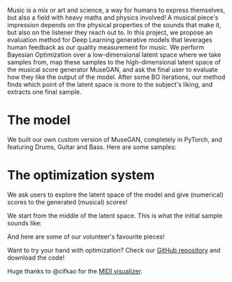 <script src="https://cdn.jsdelivr.net/combine/npm/tone@14.7.58,npm/@magenta/music@1.23.1/es6/core.js,npm/focus-visible@5,npm/html-midi-player@1.4.0"></script>

<p>Music is a mix or art and science, a way for humans to express themselves, but also a field with heavy maths and physics involved! A musical piece&#39;s impression depends on the physical properties of the sounds that make it, but also on the listener they reach out to. In this project, we propose an evaluation method for Deep Learning generative models that leverages human feedback as our quality measurement for music. We perform Bayesian Optimization over a low-dimensional latent space where we take samples from, map these samples to the high-dimensional latent space of the musical score generator MuseGAN, and ask the final user to evaluate how they like the output of the model. After some BO iterations, our method finds which point of the latent space is more to the subject&#39;s liking, and extracts one final sample. </p>

<h1 id="model">The model</h1>

<p>We built our own custom version of MuseGAN, completely in PyTorch, and featuring Drums, Guitar and Bass. Here are some samples:</p>
<div>
<midi-visualizer type="piano-roll" id="museGANVisualizer" src="https://github.com/Mikceroese/GPianoroll/blob/3d7fad91ded1f02b27abe4b5e549f1e004d80310/samples/MuseGAN_DBG_samples.mid"></midi-visualizer>
<midi-player src="https://github.com/Mikceroese/GPianoroll/blob/3d7fad91ded1f02b27abe4b5e549f1e004d80310/samples/MuseGAN_DBG_samples.mid" sound-font visualizer="#museGANVisualizer" id="museGANPlayer">
</midi-player>
</div>

<h1 id="opt">The optimization system</h1>
<p>We ask users to explore the latent space of the model and give (numerical) scores to the generated (musical) scores!</p>
<p>We start from the middle of the latent space. This is what the initial sample sounds like:</p>

<div>
    <midi-visualizer type="piano-roll" id="midVisualizer" src="https://github.com/mikceroese/GPianoroll/samples/mid_sample.mid"></midi-visualizer>
    <midi-player src="https://github.com/mikceroese/GPianoroll/samples/mid_sample.mid" sound-font visualizer="#midVisualizer" id="midPlayer">
    </midi-player>
</div>

<p>And here are some of our volunteer's favourite pieces!</p>

<div>
    <midi-visualizer type="piano-roll" id="Visualizer1" src="https://github.com/mikceroese/GPianoroll/samples/sample_01.mid"></midi-visualizer>
    <midi-player src="https://github.com/mikceroese/GPianoroll/samples/sample_01.mid" sound-font visualizer="#Visualizer1" id="Player1">
    </midi-player>
</div>
<div>
    <midi-visualizer type="piano-roll" id="Visualizer2" src="https://github.com/mikceroese/GPianoroll/samples/sample_06.mid"></midi-visualizer>
    <midi-player src="https://github.com/mikceroese/GPianoroll/samples/sample_06.mid" sound-font visualizer="#Visualizer2" id="Player2">
    </midi-player>
</div>
<div>
    <midi-visualizer type="piano-roll" id="Visualizer3" src="https://github.com/mikceroese/GPianoroll/samples/sample_03.mid"></midi-visualizer>
    <midi-player src="https://github.com/mikceroese/GPianoroll/samples/sample_03.mid" sound-font visualizer="#Visualizer3" id="Player3">
    </midi-player>
</div>
<div>
    <midi-visualizer type="piano-roll" id="Visualizer4" src="https://github.com/mikceroese/GPianoroll/samples/sample_07.mid"></midi-visualizer>
    <midi-player src="https://github.com/mikceroese/GPianoroll/samples/sample_07.mid" sound-font visualizer="#Visualizer4" id="Player4">
    </midi-player>
</div>

<p>Want to try your hand with optimization? Check our <a href="https://github.com/mikceroese/GPianoroll">GitHub repository</a> and download the code!</p>

<p>Huge thanks to @cifkao for the <a href="https://github.com/cifkao/html-midi-player/">MIDI visualizer</a>.</p>
